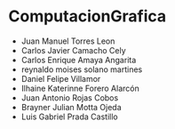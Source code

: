 # ComputacionGrafica

- Juan Manuel Torres Leon
- Carlos Javier Camacho Cely
- Carlos Enrique Amaya Angarita
- reynaldo moises solano martines
- Daniel Felipe Villamor
- Ilhaine Katerinne Forero Alarcón
- Juan Antonio Rojas Cobos
- Brayner Julian Motta Ojeda
- Luis Gabriel Prada Castillo
